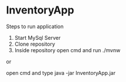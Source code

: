 # InventoryApp

Steps to run application

1. Start MySql Server
2. Clone repository
3. Inside repository open cmd and run ./mvnw

or 

open cmd and type java -jar InventoryApp.jar
